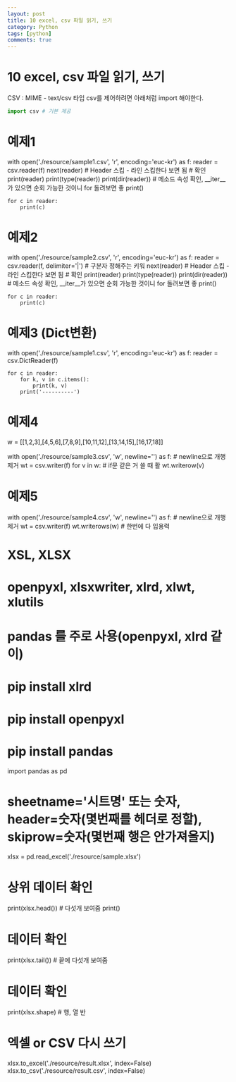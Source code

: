 ```yaml
---
layout: post
title: 10 excel, csv 파일 읽기, 쓰기
category: Python
tags: [python]
comments: true
---
```


10 excel, csv 파일 읽기, 쓰기
====================

CSV : MIME - text/csv 타입
csv를 제어하려면 아래처럼 import 해야한다.
```python
import csv # 기본 제공
```
# 예제1
with open('./resource/sample1.csv', 'r', encoding='euc-kr') as f:
    reader = csv.reader(f)
    next(reader) # Header 스킵 - 라인 스킵한다 보면 됨
    # 확인
    print(reader)
    print(type(reader))
    print(dir(reader)) # 메소드 속성 확인, __iter__가 있으면 순회 가능한 것이니 for 돌려보면 좋
    print()

    for c in reader:
        print(c)

# 예제2
with open('./resource/sample2.csv', 'r', encoding='euc-kr') as f:
    reader = csv.reader(f, delimiter='|') # 구분자 정해주는 키워
    next(reader) # Header 스킵 - 라인 스킵한다 보면 됨
    # 확인
    print(reader)
    print(type(reader))
    print(dir(reader)) # 메소드 속성 확인, __iter__가 있으면 순회 가능한 것이니 for 돌려보면 좋
    print()

    for c in reader:
        print(c)

# 예제3 (Dict변환)
with open('./resource/sample1.csv', 'r', encoding='euc-kr') as f:
    reader = csv.DictReader(f)

    for c in reader:
        for k, v in c.items():
            print(k, v)
        print('----------')

# 예제4
w = [[1,2,3],[4,5,6],[7,8,9],[10,11,12],[13,14,15],[16,17,18]]

with open('./resource/sample3.csv', 'w', newline='') as f: # newline으로 개행 제거
    wt = csv.writer(f)
    for v in w: # if문 같은 거 쓸 때 활
        wt.writerow(v)

# 예제5
with open('./resource/sample4.csv', 'w', newline='') as f: # newline으로 개행 제거
    wt = csv.writer(f)
    wt.writerows(w) # 한번에 다 입용력

# XSL, XLSX
# openpyxl, xlsxwriter, xlrd, xlwt, xlutils
# pandas 를 주로 사용(openpyxl, xlrd 같이)
# pip install xlrd
# pip install openpyxl
# pip install pandas

import pandas as pd

# sheetname='시트명' 또는 숫자, header=숫자(몇번째를 헤더로 정할), skiprow=숫자(몇번째 행은 안가져올지)
xlsx = pd.read_excel('./resource/sample.xlsx')

# 상위 데이터 확인
print(xlsx.head()) # 다섯개 보여줌
print()

# 데이터 확인
print(xlsx.tail()) # 끝에 다섯개 보여줌

# 데이터 확인
print(xlsx.shape) # 행, 열 반

# 엑셀 or CSV 다시 쓰기
xlsx.to_excel('./resource/result.xlsx', index=False)
xlsx.to_csv('./resource/result.csv', index=False)
